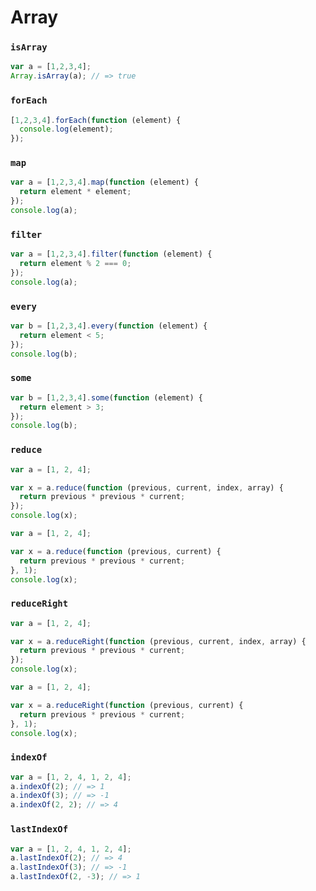 # Array

### `isArray`

```js
var a = [1,2,3,4];
Array.isArray(a); // => true
```

### `forEach`

```js
[1,2,3,4].forEach(function (element) {
  console.log(element);
});
```

### `map`

```js
var a = [1,2,3,4].map(function (element) {
  return element * element;
});
console.log(a);
```

### `filter`

```js
var a = [1,2,3,4].filter(function (element) {
  return element % 2 === 0;
});
console.log(a);
```

### `every`

```js
var b = [1,2,3,4].every(function (element) {
  return element < 5;
});
console.log(b);
```

### `some`

```js
var b = [1,2,3,4].some(function (element) {
  return element > 3;
});
console.log(b);
```

### `reduce`

```js
var a = [1, 2, 4];

var x = a.reduce(function (previous, current, index, array) {
  return previous * previous * current;
});
console.log(x);
```

```js
var a = [1, 2, 4];

var x = a.reduce(function (previous, current) {
  return previous * previous * current;
}, 1);
console.log(x);
```

### `reduceRight`

```js
var a = [1, 2, 4];

var x = a.reduceRight(function (previous, current, index, array) {
  return previous * previous * current;
});
console.log(x);
```

```js
var a = [1, 2, 4];

var x = a.reduceRight(function (previous, current) {
  return previous * previous * current;
}, 1);
console.log(x);
```

### `indexOf`

```js
var a = [1, 2, 4, 1, 2, 4];
a.indexOf(2); // => 1
a.indexOf(3); // => -1
a.indexOf(2, 2); // => 4
```

### `lastIndexOf`

```js
var a = [1, 2, 4, 1, 2, 4];
a.lastIndexOf(2); // => 4
a.lastIndexOf(3); // => -1
a.lastIndexOf(2, -3); // => 1
```
